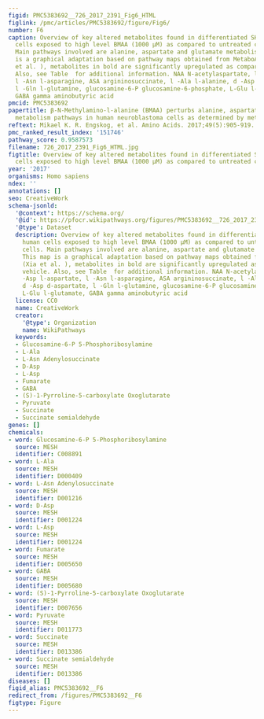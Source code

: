 ```yaml
---
figid: PMC5383692__726_2017_2391_Fig6_HTML
figlink: /pmc/articles/PMC5383692/figure/Fig6/
number: F6
caption: Overview of key altered metabolites found in differentiated SH-SY5Y human
  cells exposed to high level BMAA (1000 µM) as compared to untreated control cells.
  Main pathways involved are alanine, aspartate and glutamate metabolism. This map
  is a graphical adaptation based on pathway maps obtained from MetaboAnalyst (Xia
  et al. ), metabolites in bold are significantly upregulated as compared to vehicle.
  Also, see Table  for additional information. NAA N-acetylaspartate, l -Asp l-aspartate,
  l -Asn l-asparagine, ASA argininosuccinate, l -Ala l-alanine, d -Asp d-aspartate,
  l -Gln l-glutamine, glucosamine-6-P glucosamine-6-phosphate, L-Glu l-glutamate,
  GABA gamma aminobutyric acid
pmcid: PMC5383692
papertitle: β-N-Methylamino-l-alanine (BMAA) perturbs alanine, aspartate and glutamate
  metabolism pathways in human neuroblastoma cells as determined by metabolic profiling.
reftext: Mikael K. R. Engskog, et al. Amino Acids. 2017;49(5):905-919.
pmc_ranked_result_index: '151746'
pathway_score: 0.9587573
filename: 726_2017_2391_Fig6_HTML.jpg
figtitle: Overview of key altered metabolites found in differentiated SH-SY5Y human
  cells exposed to high level BMAA (1000 µM) as compared to untreated control cells
year: '2017'
organisms: Homo sapiens
ndex: ''
annotations: []
seo: CreativeWork
schema-jsonld:
  '@context': https://schema.org/
  '@id': https://pfocr.wikipathways.org/figures/PMC5383692__726_2017_2391_Fig6_HTML.html
  '@type': Dataset
  description: Overview of key altered metabolites found in differentiated SH-SY5Y
    human cells exposed to high level BMAA (1000 µM) as compared to untreated control
    cells. Main pathways involved are alanine, aspartate and glutamate metabolism.
    This map is a graphical adaptation based on pathway maps obtained from MetaboAnalyst
    (Xia et al. ), metabolites in bold are significantly upregulated as compared to
    vehicle. Also, see Table  for additional information. NAA N-acetylaspartate, l
    -Asp l-aspartate, l -Asn l-asparagine, ASA argininosuccinate, l -Ala l-alanine,
    d -Asp d-aspartate, l -Gln l-glutamine, glucosamine-6-P glucosamine-6-phosphate,
    L-Glu l-glutamate, GABA gamma aminobutyric acid
  license: CC0
  name: CreativeWork
  creator:
    '@type': Organization
    name: WikiPathways
  keywords:
  - Glucosamine-6-P 5-Phosphoribosylamine
  - L-Ala
  - L-Asn Adenylosuccinate
  - D-Asp
  - L-Asp
  - Fumarate
  - GABA
  - (S)-1-Pyrroline-5-carboxylate Oxoglutarate
  - Pyruvate
  - Succinate
  - Succinate semialdehyde
genes: []
chemicals:
- word: Glucosamine-6-P 5-Phosphoribosylamine
  source: MESH
  identifier: C008891
- word: L-Ala
  source: MESH
  identifier: D000409
- word: L-Asn Adenylosuccinate
  source: MESH
  identifier: D001216
- word: D-Asp
  source: MESH
  identifier: D001224
- word: L-Asp
  source: MESH
  identifier: D001224
- word: Fumarate
  source: MESH
  identifier: D005650
- word: GABA
  source: MESH
  identifier: D005680
- word: (S)-1-Pyrroline-5-carboxylate Oxoglutarate
  source: MESH
  identifier: D007656
- word: Pyruvate
  source: MESH
  identifier: D011773
- word: Succinate
  source: MESH
  identifier: D013386
- word: Succinate semialdehyde
  source: MESH
  identifier: D013386
diseases: []
figid_alias: PMC5383692__F6
redirect_from: /figures/PMC5383692__F6
figtype: Figure
---
```

